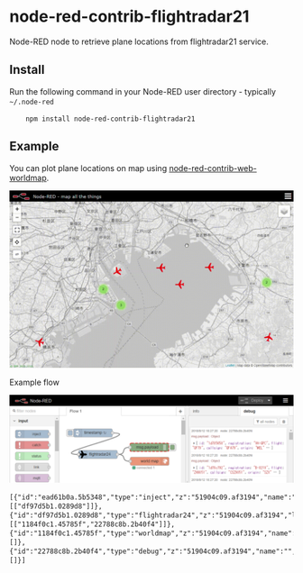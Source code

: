 node-red-contrib-flightradar21
=====================

Node-RED node to retrieve plane locations from flightradar21 service.

Install
-------
Run the following command in your Node-RED user directory - typically `~/.node-red`

        npm install node-red-contrib-flightradar21

Example
-------
You can plot plane locations on map using [node-red-contrib-web-worldmap](https://flows.nodered.org/node/node-red-contrib-web-worldmap).

![tokyo.gif](tokyo.gif)

Example flow

![flow.png](flow.png)

```
[{"id":"ead61b0a.5b5348","type":"inject","z":"51904c09.af3194","name":"","topic":"","payload":"","payloadType":"date","repeat":"1","crontab":"","once":false,"onceDelay":0.1,"x":121,"y":62.000000953674316,"wires":[["df97d5b1.0289d8"]]},{"id":"df97d5b1.0289d8","type":"flightradar24","z":"51904c09.af3194","lat":"35.658581","lon":"139.745433","name":"","x":139,"y":140.00000190734863,"wires":[["1184f0c1.45785f","22788c8b.2b40f4"]]},{"id":"1184f0c1.45785f","type":"worldmap","z":"51904c09.af3194","name":"","lat":"","lon":"","zoom":"","layer":"","cluster":"","maxage":"","usermenu":"show","layers":"show","panit":"false","x":325.10000228881836,"y":164.60000228881836,"wires":[]},{"id":"22788c8b.2b40f4","type":"debug","z":"51904c09.af3194","name":"","active":true,"tosidebar":true,"console":false,"tostatus":false,"complete":"false","x":324.10000228881836,"y":114.20000076293945,"wires":[]}]
```
